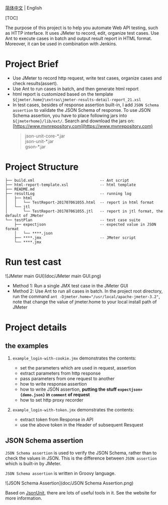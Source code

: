 [简体中文](./README.cn.md) | English

[TOC]

The purpose of this project is to help you automate Web API testing, such as HTTP interface. It uses JMeter to record, edit, organize test cases. Use Ant to execute cases in batch and output result report in HTML format. Moreover, it can be used in combination with Jenkins.


# Project Brief

+ Use JMeter to record http request, write test cases, organize cases and check results(assert).
+ Use Ant to run cases in batch, and then generate html report
+ html report is customized based on the template `${jmeter.home}\extras\jmeter-results-detail-report_21.xsl`
+ In test cases, besides of response assertion built-in, I add `JSON Schema assertion` to validate the JSON Schema of response. To use JSON Schema assertion, you have to place following jars into `${jmeterhome}/lib/ext/`. Search and download the jars on: [https://www.mvnrepository.com](https://www.mvnrepository.com)
    > json-unit-core-\*.jar  
    > json-unit-\*.jar  
    > gson-\*.jar


# Project Structure

```
├── build.xml                             -- Ant script
├── html-report-template.xsl              -- html template
├── README.md
├── resultLog                             -- running log
│   ├── html
│   │   └── TestReport-201707061055.html  -- report in html format
│   └── jtl
│       └── TestReport-201707061055.jtl   -- report in jtl format, the default of JMeter
└── testPlan                              -- test case suite
    ├── expectjson                        -- expected value in JSON format
    │   └── ****.json
    ├── ****.jmx                          -- JMeter script
    └── ****.jmx
```


# Run test cast

![JMeter main GUI](doc/JMeter main GUI.png)

+ Method 1: Run a single JMX test case in the JMeter GUI
+ Method 2: Use Ant to run all cases in batch. In the project root directory, run the command `ant -Djmeter.home="/usr/local/apache-jmeter-3.2"`, note that change the value of jmeter.home to your local install path of JMeter


# Project details

## the examples
1. `example_login-with-cookie.jmx` demonstrates the contents:
    + set the parameters which are used in request, assertion
    + extract parameters from http response
    + pass parameters from one request to another
    + how to write response assertion
    + how to write JSON assertion, **putting the stuff `expectjson={demo.json}` in `comment` of request**
    + how to set http proxy recorder

2. `example_login-with-token.jmx` demonstrates the contents:
    + extract token from Response in API
    + use the above token in the Header of subsequent Resquest

## JSON Schema assertion

`JSON Schema assertion` is used to verify the JSON Schema, rather than to check the values in JSON. This is the difference between `JSON assertion` which is built-in by JMeter.

`JSON Schema assertion` is written in Groovy language. 

![JSON Schema Assertion](doc/JSON Schema Assertion.png)

Based on [JsonUnit](https://github.com/lukas-krecan/JsonUnit), there are lots of useful tools in it. See the website for more information.
